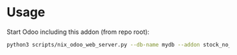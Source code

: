 # Usage

Start Odoo including this addon (from repo root):

```bash
python3 scripts/nix_odoo_web_server.py --db-name mydb --addon stock_no_negative
```

